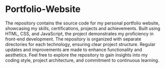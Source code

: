 # Portfolio-Website
The repository contains the source code for my personal portfolio website, showcasing my skills, certifications, projects and achievements. Built using HTML, CSS, and JavaScript, the project demonstrates my proficiency in front-end development. The repository is organized with separate directories for each technology, ensuring clear project structure. Regular updates and improvements are made to enhance functionality and aesthetics. Feel free to explore the repository to gain insights into my coding style, project architecture, and commitment to continuous learning.
